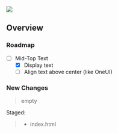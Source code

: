 <img src="https://img.shields.io/badge/License-MIT-orange">

<br>

## Overview

### Roadmap
- [ ] Mid-Top Text
    - [x] Display text
    - [ ] Align text above center (like OneUI)

### New Changes
> empty

Staged:
> + index.html